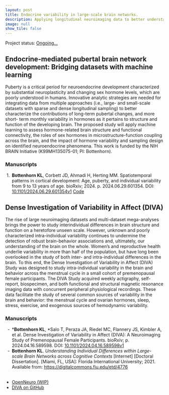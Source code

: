 ```yaml
---
layout: post
title: Endocrine variability in large-scale brain networks.
description: Applying longitudinal neuroimaging data to better understand endocrine sources of brain network variability in both adolescents and adults.
image: null
show_tile: false
---
```

Project status: <a href="#" class="icon fa-spinner"><span class="label">Ongoing...</span></a>
<div class="row">
<h2>Endocrine-mediated pubertal brain network development: Bridging datasets with machine learning</h2>
	<div class="6u 12u$(small)">
    <p>Puberty is a critical period for neuroendocrine development characterized by substantial neuroplasticity and changing sex hormone levels, which are poorly understood in humans. Innovative analytic strategies are needed for integrating data from multiple approaches (i.e., large- and small-scale datasets with sparse and dense longitudinal sampling) to better characterize the contributions of long-term pubertal changes, and more short- term monthly variability in hormones as it pertains to structure and function of the developing brain. The proposed study will apply machine learning to assess hormone-related brain structure and functional connectivity, the roles of sex hormones in microstructure-function coupling across the brain, and the impact of hormone variability and sampling design on identified neuroendocrine phenomena. This work is funded by the NIH BRAIN Initiative (K99MH135075-01; PI: Bottenhorn). 
    </p>
  </div>
  <div class="6u 12u$(small)">
    <h3>Manuscripts</h3>
    <div class="csl-entry" style="clear: left; margin-bottom: 1em;">
    <div class="csl-left-margin" style="float: left; padding-right: 0.5em;text-align: right; width: 1em;">1.</div><div class="csl-right-inline" style="margin: 0 .4em 0 1.5em;"><b>Bottenhorn KL</b>, Corbett JD, Ahmadi H, Herting MM. Spatiotemporal patterns in cortical development: Age, puberty, and individual variability from 9 to 13 years of age. bioRxiv; 2024. p. 2024.06.29.601354. DOI: <a href="https://www.biorxiv.org/content/10.1101/2024.06.29.601354v1">10.1101/2024.06.29.601354v1</a> <a href="https://github.com/62442katieb/deltaABCD_variability" class="icon fa-github"><span class="label">Code</span></a></div>
  </div>
  <span class="Z3988" title="url_ver=Z39.88-2004&amp;ctx_ver=Z39.88-2004&amp;rfr_id=info%3Asid%2Fzotero.org%3A2&amp;rft_id=info%3Adoi%2F10.1101%2F2024.06.29.601354&amp;rft_val_fmt=info%3Aofi%2Ffmt%3Akev%3Amtx%3Adc&amp;rft.type=preprint&amp;rft.title=Spatiotemporal%20patterns%20in%20cortical%20development%3A%20Age%2C%20puberty%2C%20and%20individual%20variability%20from%209%20to%2013%20years%20of%20age&amp;rft.rights=%C2%A9%202024%2C%20Posted%20by%20Cold%20Spring%20Harbor%20Laboratory.%20This%20pre-print%20is%20available%20under%20a%20Creative%20Commons%20License%20(Attribution-NonCommercial%204.0%20International)%2C%20CC%20BY-NC%204.0%2C%20as%20described%20at%20http%3A%2F%2Fcreativecommons.org%2Flicenses%2Fby-nc%2F4.0%2F&amp;rft.description=Humans%20and%20nonhuman%20primate%20studies%20suggest%20that%20timing%20and%20tempo%20of%20cortical%20development%20varies%20neuroanatomically%20along%20a%20sensorimotor-to-association%20(S-A)%20axis.%20Prior%20human%20studies%20have%20reported%20a%20principal%20S-A%20axis%20across%20various%20modalities%2C%20but%20largely%20rely%20on%20cross-sectional%20samples%20with%20wide%20age-ranges.%20Here%2C%20we%20investigate%20developmental%20changes%20and%20individual%20variability%20in%20cortical%20organization%20along%20the%20S-A%20axis%20between%20the%20ages%20of%209-13%20years%20using%20a%20large%2C%20longitudinal%20sample%20(N%20%3D%202487-3747%2C%2046-50%25%20female)%20from%20the%20Adolescent%20Brain%20Cognitive%20Development%20Study%20(ABCD%20Study%C2%AE).%20This%20work%20assesses%20multiple%20aspects%20of%20neurodevelopment%20indexed%20by%20changes%20in%20cortical%20thickness%2C%20cortical%20microarchitecture%2C%20and%20resting-state%20functional%20fluctuations.%20First%2C%20we%20evaluated%20S-A%20organization%20in%20age-related%20changes%20and%2C%20then%2C%20computed%20individual-level%20S-A%20alignment%20in%20brain%20changes%20and%20assessing%20differences%20therein%20due%20to%20age%2C%20sex%2C%20and%20puberty.%20Varying%20degrees%20of%20linear%20and%20quadratic%20age-related%20brain%20changes%20were%20identified%20along%20the%20S-A%20axis.%20Yet%2C%20these%20patterns%20of%20cortical%20development%20were%20overshadowed%20by%20considerable%20individual%20variability%20in%20S-A%20alignment.%20Even%20within%20individuals%2C%20there%20was%20little%20correspondence%20between%20S-A%20patterning%20across%20the%20different%20aspects%20of%20neurodevelopment%20investigated%20(i.e.%2C%20cortical%20morphology%2C%20microarchitecture%2C%20function).%20Some%20of%20the%20individual%20variation%20in%20developmental%20patterning%20of%20cortical%20morphology%20and%20microarchitecture%20was%20explained%20by%20age%2C%20sex%2C%20and%20pubertal%20development.%20Altogether%2C%20this%20work%20contextualizes%20prior%20findings%20that%20regional%20age%20differences%20do%20progress%20along%20an%20S-A%20axis%20at%20a%20group%20level%2C%20while%20highlighting%20broad%20variation%20in%20developmental%20change%20between%20individuals%20and%20between%20aspects%20of%20cortical%20development%2C%20in%20part%20due%20to%20sex%20and%20puberty.%0ASignificance%20Statement%20Understanding%20normative%20patterns%20of%20adolescent%20brain%20change%2C%20and%20individual%20variability%20therein%2C%20is%20crucial%20for%20disentangling%20healthy%20and%20abnormal%20development.%20We%20used%20longitudinal%20human%20neuroimaging%20data%20to%20study%20several%20aspects%20of%20neurodevelopment%20during%20early%20adolescence%20and%20assessed%20their%20organization%20along%20a%20sensorimotor-to-association%20(S-A)%20axis%20across%20the%20cerebral%20cortex.%20Age%20differences%20in%20brain%20changes%20were%20linear%20and%20curvilinear%20along%20this%20S-A%20axis.%20However%2C%20individual-level%20sensorimotor-association%20alignment%20varied%20considerably%2C%20driven%20in%20part%20by%20differences%20in%20age%2C%20sex%2C%20and%20pubertal%20development.&amp;rft.identifier=urn%3Adoi%3A10.1101%2F2024.06.29.601354&amp;rft.aufirst=Katherine%20L.&amp;rft.aulast=Bottenhorn&amp;rft.au=Katherine%20L.%20Bottenhorn&amp;rft.au=Jordan%20D.%20Corbett&amp;rft.au=Hedyeh%20Ahmadi&amp;rft.au=Megan%20M.%20Herting&amp;rft.date=2024-07-01&amp;rft.language=en"></span>
  </div>
</div>
<div class="row">
  <h2>Dense Investigation of Variability in Affect (DIVA)</h2>
	<div class="6u 12u$(small)">
    <p>The rise of large neuroimaging datasets and multi-dataset mega-analyses brings the power to study interindividual differences in brain structure and function on a heretofore unseen scale. However, unknown and poorly characterized intra-individual variability continues to undermine the detection of robust brain-behavior associations and, ultimately, our understanding of the brain on the whole. Women’s and reproductive health underlie variability in more than half of the population, but have long been overlooked in the study of both inter- and intra-individual differences in the brain. To this end, the Dense Investigation of Variability in Affect (DIVA) Study was designed to study intra-individual variability in the brain and behavior across the menstrual cycle in a small cohort of premenopausal female participants. The DIVA Study acquired weekly actigraphy, self-report, biospecimen, and both functional and structural magnetic resonance imaging data with concurrent peripheral physiological recordings. These data facilitate the study of several common sources of variability in the brain and behavior: the menstrual cycle and ovarian hormones, sleep, stress, exercise, and exogenous sources of hemodynamic variability.  
    </p>
  </div>
  <div class="6u 12u$(small)">
    <h3>Manuscripts</h3>
    <div class="csl-entry" style="clear: left; ">
    <div class="csl-left-margin" style="float: left; padding-right: 0.5em;text-align: right; width: 1em;">-</div><div class="csl-right-inline" style="margin: 0 .4em 0 1.5em;">*<b>Bottenhorn KL</b>, *Salo T, Peraza JA, Riedel MC, Flannery JS, Kimbler A, et al. Dense Investigation of Variability in Affect (DIVA): A Neuroimaging Study of Premenopausal Female Participants. bioRxiv; p. 2024.04.16.589598. DOI: <a href="https://www.biorxiv.org/content/10.1101/2024.04.16.589598v1">10.1101/2024.04.16.589598v1</a></div>
  </div>
  <span class="Z3988" title="url_ver=Z39.88-2004&amp;ctx_ver=Z39.88-2004&amp;rfr_id=info%3Asid%2Fzotero.org%3A2&amp;rft_id=info%3Adoi%2F10.1101%2F2024.04.16.589598&amp;rft_val_fmt=info%3Aofi%2Ffmt%3Akev%3Amtx%3Adc&amp;rft.type=preprint&amp;rft.title=Dense%20Investigation%20of%20Variability%20in%20Affect%20(DIVA)%3A%20A%20Neuroimaging%20Study%20of%20Premenopausal%20Female%20Participants&amp;rft.rights=%C2%A9%202024%2C%20Posted%20by%20Cold%20Spring%20Harbor%20Laboratory.%20This%20pre-print%20is%20available%20under%20a%20Creative%20Commons%20License%20(Attribution-NonCommercial-NoDerivs%204.0%20International)%2C%20CC%20BY-NC-ND%204.0%2C%20as%20described%20at%20http%3A%2F%2Fcreativecommons.org%2Flicenses%2Fby-nc-nd%2F4.0%2F&amp;rft.description=The%20rise%20of%20large%20neuroimaging%20datasets%20and%20multi-dataset%20mega-analyses%20brings%20the%20power%20to%20study%20interindividual%20differences%20in%20brain%20structure%20and%20function%20on%20a%20heretofore%20unseen%20scale.%20However%2C%20unknown%20and%20poorly%20characterized%20intra-individual%20variability%20continues%20to%20undermine%20the%20detection%20of%20robust%20brain-behavior%20associations%20and%2C%20ultimately%2C%20our%20understanding%20of%20the%20brain%20on%20the%20whole.%20Women%E2%80%99s%20and%20reproductive%20health%20underlie%20variability%20in%20more%20than%20half%20of%20the%20population%2C%20but%20have%20long%20been%20overlooked%20in%20the%20study%20of%20both%20inter-%20and%20intra-individual%20differences%20in%20the%20brain.%20To%20this%20end%2C%20the%20Dense%20Investigation%20of%20Variability%20in%20Affect%20(DIVA)%20Study%20was%20designed%20to%20study%20intra-individual%20variability%20in%20the%20brain%20and%20behavior%20across%20the%20menstrual%20cycle%20in%20a%20small%20cohort%20of%20premenopausal%20female%20participants.%20The%20DIVA%20Study%20acquired%20weekly%20actigraphy%2C%20self-report%2C%20biospecimen%2C%20and%20both%20functional%20and%20structural%20magnetic%20resonance%20imaging%20data%20with%20concurrent%20peripheral%20physiological%20recordings.%20These%20data%20facilitate%20the%20study%20of%20several%20common%20sources%20of%20variability%20in%20the%20brain%20and%20behavior%3A%20the%20menstrual%20cycle%20and%20ovarian%20hormones%2C%20sleep%2C%20stress%2C%20exercise%2C%20and%20exogenous%20sources%20of%20hemodynamic%20variability.&amp;rft.identifier=urn%3Adoi%3A10.1101%2F2024.04.16.589598&amp;rft.aufirst=Katherine%20L.&amp;rft.aulast=Bottenhorn&amp;rft.au=Katherine%20L.%20Bottenhorn&amp;rft.au=Taylor%20Salo&amp;rft.au=Julio%20A.%20Peraza&amp;rft.au=Michael%20C.%20Riedel&amp;rft.au=Jessica%20S.%20Flannery&amp;rft.au=Adam%20Kimbler&amp;rft.au=Alfredo%20Toll&amp;rft.au=Diego%20Suarez&amp;rft.au=Francis%20M.%20Cruz&amp;rft.au=Israel%20Zagales&amp;rft.au=Nayade%20Caldes&amp;rft.au=Olivia%20Dolan&amp;rft.au=Ruth%20Zagales&amp;rft.au=Matthew%20Sutherland&amp;rft.au=Robert%20W.%20Laird&amp;rft.au=Angela%20R.%20Laird&amp;rft.date=2024-04-20&amp;rft.language=en"></span>
    <div class="csl-entry" style="clear: left; ">
      <div class="csl-left-margin" style="float: left; padding-right: 0.5em;text-align: right; width: 1em;">-</div><div class="csl-right-inline" style="margin: 0 .4em 0 1.5em;"><b>Bottenhorn KL</b>. <i>Understanding Individual Differences within Large-scale Brain Networks across Cognitive Contexts</i> [Internet] [Doctoral Dissertation]. [Miami, FL, USA]: Florida International University; 2021. Available from: <a href="https://digitalcommons.fiu.edu/etd/4776">https://digitalcommons.fiu.edu/etd/4776</a></div>
  </div>
  <span class="Z3988" title="url_ver=Z39.88-2004&amp;ctx_ver=Z39.88-2004&amp;rfr_id=info%3Asid%2Fzotero.org%3A2&amp;rft_val_fmt=info%3Aofi%2Ffmt%3Akev%3Amtx%3Adissertation&amp;rft.title=Understanding%20Individual%20Differences%20within%20Large-scale%20Brain%20Networks%20across%20Cognitive%20Contexts&amp;rft.aufirst=Katherine&amp;rft.aulast=Bottenhorn&amp;rft.au=Katherine%20Bottenhorn&amp;rft.date=2021-06-24"></span><br>
  <ul class="actions" style="padding-left: 1.5em">
      <li><a href="https://openneuro.org/datasets/ds002278/versions/1.0.0" class="button">OpenNeuro (WIP)</a></li>
      <li><a href="https://github.com/NBCLab/diva-project" class="button">DIVA on GitHub</a></li>
    </ul>
  </div>
</div>
